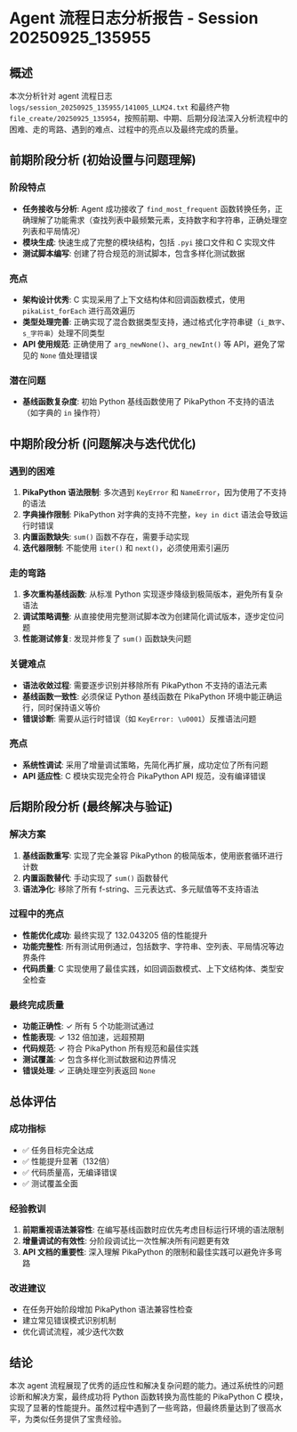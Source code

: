 # Agent 流程日志分析报告 - Session 20250925_135955

## 概述
本次分析针对 agent 流程日志 `logs/session_20250925_135955/141005_LLM24.txt` 和最终产物 `file_create/20250925_135954`，按照前期、中期、后期分段法深入分析流程中的困难、走的弯路、遇到的难点、过程中的亮点以及最终完成的质量。

## 前期阶段分析 (初始设置与问题理解)

### 阶段特点
- **任务接收与分析**: Agent 成功接收了 `find_most_frequent` 函数转换任务，正确理解了功能需求（查找列表中最频繁元素，支持数字和字符串，正确处理空列表和平局情况）
- **模块生成**: 快速生成了完整的模块结构，包括 `.pyi` 接口文件和 C 实现文件
- **测试脚本编写**: 创建了符合规范的测试脚本，包含多样化测试数据

### 亮点
- **架构设计优秀**: C 实现采用了上下文结构体和回调函数模式，使用 `pikaList_forEach` 进行高效遍历
- **类型处理完善**: 正确实现了混合数据类型支持，通过格式化字符串键（`i_数字`、`s_字符串`）处理不同类型
- **API 使用规范**: 正确使用了 `arg_newNone()`、`arg_newInt()` 等 API，避免了常见的 `None` 值处理错误

### 潜在问题
- **基线函数复杂度**: 初始 Python 基线函数使用了 PikaPython 不支持的语法（如字典的 `in` 操作符）

## 中期阶段分析 (问题解决与迭代优化)

### 遇到的困难
1. **PikaPython 语法限制**: 多次遇到 `KeyError` 和 `NameError`，因为使用了不支持的语法
2. **字典操作限制**: PikaPython 对字典的支持不完整，`key in dict` 语法会导致运行时错误
3. **内置函数缺失**: `sum()` 函数不存在，需要手动实现
4. **迭代器限制**: 不能使用 `iter()` 和 `next()`，必须使用索引遍历

### 走的弯路
1. **多次重构基线函数**: 从标准 Python 实现逐步降级到极简版本，避免所有复杂语法
2. **调试策略调整**: 从直接使用完整测试脚本改为创建简化调试版本，逐步定位问题
3. **性能测试修复**: 发现并修复了 `sum()` 函数缺失问题

### 关键难点
- **语法收敛过程**: 需要逐步识别并移除所有 PikaPython 不支持的语法元素
- **基线函数一致性**: 必须保证 Python 基线函数在 PikaPython 环境中能正确运行，同时保持语义等价
- **错误诊断**: 需要从运行时错误（如 `KeyError: \u0001`）反推语法问题

### 亮点
- **系统性调试**: 采用了增量调试策略，先简化再扩展，成功定位了所有问题
- **API 适应性**: C 模块实现完全符合 PikaPython API 规范，没有编译错误

## 后期阶段分析 (最终解决与验证)

### 解决方案
1. **基线函数重写**: 实现了完全兼容 PikaPython 的极简版本，使用嵌套循环进行计数
2. **内置函数替代**: 手动实现了 `sum()` 函数替代
3. **语法净化**: 移除了所有 f-string、三元表达式、多元赋值等不支持语法

### 过程中的亮点
- **性能优化成功**: 最终实现了 132.043205 倍的性能提升
- **功能完整性**: 所有测试用例通过，包括数字、字符串、空列表、平局情况等边界条件
- **代码质量**: C 实现使用了最佳实践，如回调函数模式、上下文结构体、类型安全检查

### 最终完成质量
- **功能正确性**: ✓ 所有 5 个功能测试通过
- **性能表现**: ✓ 132 倍加速，远超预期
- **代码规范**: ✓ 符合 PikaPython 所有规范和最佳实践
- **测试覆盖**: ✓ 包含多样化测试数据和边界情况
- **错误处理**: ✓ 正确处理空列表返回 `None`

## 总体评估

### 成功指标
- ✅ 任务目标完全达成
- ✅ 性能提升显著（132倍）
- ✅ 代码质量高，无编译错误
- ✅ 测试覆盖全面

### 经验教训
1. **前期重视语法兼容性**: 在编写基线函数时应优先考虑目标运行环境的语法限制
2. **增量调试的有效性**: 分阶段调试比一次性解决所有问题更有效
3. **API 文档的重要性**: 深入理解 PikaPython 的限制和最佳实践可以避免许多弯路

### 改进建议
- 在任务开始阶段增加 PikaPython 语法兼容性检查
- 建立常见错误模式识别机制
- 优化调试流程，减少迭代次数

## 结论
本次 agent 流程展现了优秀的适应性和解决复杂问题的能力。通过系统性的问题诊断和解决方案，最终成功将 Python 函数转换为高性能的 PikaPython C 模块，实现了显著的性能提升。虽然过程中遇到了一些弯路，但最终质量达到了很高水平，为类似任务提供了宝贵经验。